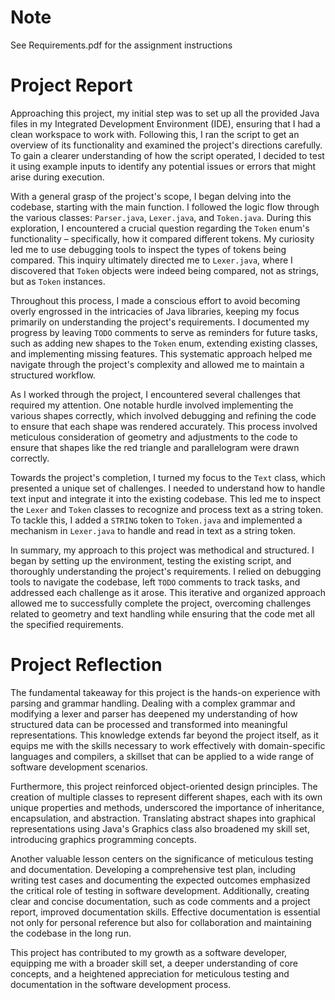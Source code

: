 # Note
See Requirements.pdf for the assignment instructions

# Project Report
Approaching this project, my initial step was to set up all the provided Java files in my Integrated Development Environment (IDE), ensuring that I had a clean workspace to work with. Following this, I ran the script to get an overview of its functionality and examined the project's directions carefully. To gain a clearer understanding of how the script operated, I decided to test it using example inputs to identify any potential issues or errors that might arise during execution.

With a general grasp of the project's scope, I began delving into the codebase, starting with the main function. I followed the logic flow through the various classes: `Parser.java`, `Lexer.java`, and `Token.java`. During this exploration, I encountered a crucial question regarding the `Token` enum's functionality – specifically, how it compared different tokens. My curiosity led me to use debugging tools to inspect the types of tokens being compared. This inquiry ultimately directed me to `Lexer.java`, where I discovered that `Token` objects were indeed being compared, not as strings, but as `Token` instances.

Throughout this process, I made a conscious effort to avoid becoming overly engrossed in the intricacies of Java libraries, keeping my focus primarily on understanding the project's requirements. I documented my progress by leaving `TODO` comments to serve as reminders for future tasks, such as adding new shapes to the `Token` enum, extending existing classes, and implementing missing features. This systematic approach helped me navigate through the project's complexity and allowed me to maintain a structured workflow.

As I worked through the project, I encountered several challenges that required my attention. One notable hurdle involved implementing the various shapes correctly, which involved debugging and refining the code to ensure that each shape was rendered accurately. This process involved meticulous consideration of geometry and adjustments to the code to ensure that shapes like the red triangle and parallelogram were drawn correctly.

Towards the project's completion, I turned my focus to the `Text` class, which presented a unique set of challenges. I needed to understand how to handle text input and integrate it into the existing codebase. This led me to inspect the `Lexer` and `Token` classes to recognize and process text as a string token. To tackle this, I added a `STRING` token to `Token.java` and implemented a mechanism in `Lexer.java` to handle and read in text as a string token.

In summary, my approach to this project was methodical and structured. I began by setting up the environment, testing the existing script, and thoroughly understanding the project's requirements. I relied on debugging tools to navigate the codebase, left `TODO` comments to track tasks, and addressed each challenge as it arose. This iterative and organized approach allowed me to successfully complete the project, overcoming challenges related to geometry and text handling while ensuring that the code met all the specified requirements.

# Project Reflection
The fundamental takeaway for this project is the hands-on experience with parsing and grammar handling. Dealing with a complex grammar and modifying a lexer and parser has deepened my understanding of how structured data can be processed and transformed into meaningful representations. This knowledge extends far beyond the project itself, as it equips me with the skills necessary to work effectively with domain-specific languages and compilers, a skillset that can be applied to a wide range of software development scenarios.

Furthermore, this project reinforced object-oriented design principles. The creation of multiple classes to represent different shapes, each with its own unique properties and methods, underscored the importance of inheritance, encapsulation, and abstraction. Translating abstract shapes into graphical representations using Java's Graphics class also broadened my skill set, introducing graphics programming concepts.

Another valuable lesson centers on the significance of meticulous testing and documentation. Developing a comprehensive test plan, including writing test cases and documenting the expected outcomes emphasized the critical role of testing in software development. Additionally, creating clear and concise documentation, such as code comments and a project report, improved documentation skills. Effective documentation is essential not only for personal reference but also for collaboration and maintaining the codebase in the long run.

This project has contributed to my growth as a software developer, equipping me with a broader skill set, a deeper understanding of core concepts, and a heightened appreciation for meticulous testing and documentation in the software development process.